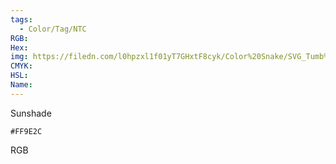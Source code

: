 ```yaml
---
tags:
  - Color/Tag/NTC
RGB:
Hex:
img: https://filedn.com/l0hpzxl1f01yT7GHxtF8cyk/Color%20Snake/SVG_Tumb%20Mass%20No%20Name/FF9E2C.svg
CMYK:
HSL:
Name:
---
```

Sunshade
```palette
#FF9E2C
```
RGB

